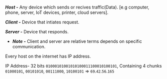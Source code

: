 ***Host -*** Any device which sends or recives traffic(Data). [e.g computer, phone, server, IoT devices, printer, cloud servers].

***Client -***  Device that intiates request.

***Server -***  Device that responds.

- ***Note -*** Client and server are relative terms depends on specific communication.

Every host on the internet has IP address.

IP Address- 32 bits `01000101001010100011100010100101`, Containing 4 chunks `01000101`, `00101010`, `00111000`, `10100101` => `69`.`42`.`56`.`165`

